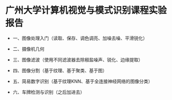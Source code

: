 # 广州大学计算机视觉与模式识别课程实验报告

+ 一、图像处理入门（读取、保存、调色调亮、加噪去噪、平滑锐化）

+ 二、摄像机几何

+ 三、图像滤波（使用不同滤波器去除椒盐噪声、锐化、边缘提取）

+ 四、图像分割（基于纹理、基于聚类、基于图）

+ 五、简易数字识别（基于纹理KNN、基于全连接神经网络的图像分类）

+ 六、车牌检测与识别（之后加进去）